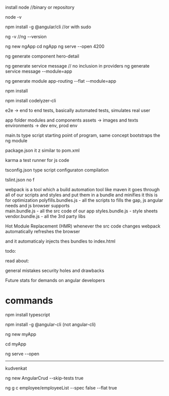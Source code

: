 install node
//binary or repository

node -v

npm install -g @angular/cli
//or with sudo 

ng -v
//ng --version

ng new ngApp
cd ngApp
ng serve --open       4200


ng generate component hero-detail

ng generate service message // no inclusion in providers
ng generate service message --module=app

ng generate module app-routing --flat --module=app





npm install

npm install codelyzer-cli


e2e -> end to end tests, basically automated tests, simulates real user

app folder 
modules and components
assets -> images and texts
environments -> dev env, prod env

main.ts
type script starting point of program, same concept
bootstraps the ng module



package.json
it z similar to pom.xml

karma
a test runner for js code

tsconfig.json
type script configuraton
compilation

tslint.json
no f


webpack is a tool
which a build automation tool     like maven
it goes through all of our scripts and styles and put them in a bundle and minifies it
this is for optimization
polyfills.bundles.js - all the scripts to fills the gap, js angular needs and js browser supports  
main.bundle.js - all the src code of our app
styles.bundle.js - style sheets
vendor.bundle.js - all the 3rd party libs

Hot Module Replacement (HMR)
whenever the src code changes webpack automatically refreshes the browser

and it automaticaly injects thes bundles to index.html






















todo:

read about:





general mistakes
security holes and drawbacks


Future
	stats for demands on angular developers



commands
========

npm install typescript

npm install -g @angular-cli     (not angular-cli)

ng new myApp

cd myApp

ng serve --open


--------------------------------------------
kudvenkat			

ng new AngularCrud --skip-tests true 

ng g c employee/employeeList --spec false --flat true	







